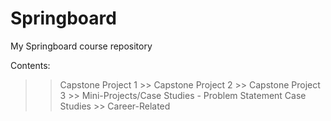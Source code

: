 # Springboard
My Springboard course repository

Contents:
  >> Capstone Project 1
	>> Capstone Project 2
	>> Capstone Project 3
	>> Mini-Projects/Case Studies
     - Problem Statement Case Studies
	>> Career-Related
